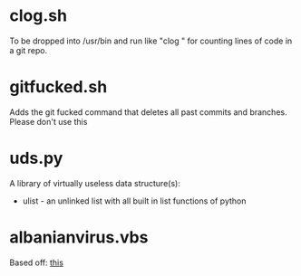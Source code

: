 # clog.sh
To be dropped into /usr/bin and run like "clog <git repo>" for counting lines of code in a git repo.

# gitfucked.sh
Adds the git fucked command that deletes all past commits and branches. Please don't use this

# uds.py
A library of virtually useless data structure(s): 
 - ulist - an unlinked list with all built in list functions of python

# albanianvirus.vbs
Based off: [this](https://i.reddituploads.com/19d4c4bacc2e4300807061a72d688e92?fit=max&h=1536&w=1536&s=4399d5d74fcbf3f8bb45b3e53b1b0057)

